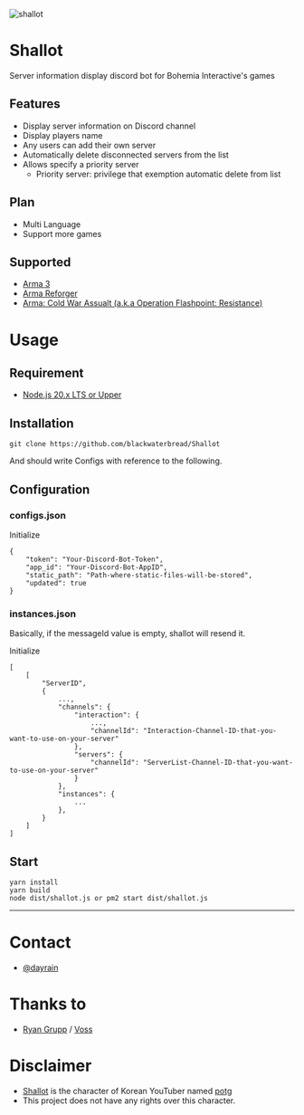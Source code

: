 ![shallot](https://github.com/blackwaterbread/poro/assets/40688555/7193cd47-7510-4b9f-812c-b0f98d4d66a2)
# Shallot
Server information display discord bot for Bohemia Interactive's games

## Features
* Display server information on Discord channel
* Display players name
* Any users can add their own server
* Automatically delete disconnected servers from the list
* Allows specify a priority server
    - Priority server: privilege that exemption automatic delete from list

## Plan
* Multi Language
* Support more games

## Supported
* [Arma 3](https://store.steampowered.com/app/107410/Arma_3/)
* [Arma Reforger](https://store.steampowered.com/app/1874880/Arma_Reforger/)
* [Arma: Cold War Assualt (a.k.a Operation Flashpoint: Resistance)](https://store.steampowered.com/app/65790/ARMA_Cold_War_Assault/)

# Usage
## Requirement
* [Node.js 20.x LTS or Upper](https://nodejs.org)

## Installation
```
git clone https://github.com/blackwaterbread/Shallot
```
And should write Configs with reference to the following.

## Configuration
### configs.json
Initialize
```
{
    "token": "Your-Discord-Bot-Token",
    "app_id": "Your-Discord-Bot-AppID",
    "static_path": "Path-where-static-files-will-be-stored",
    "updated": true
}
```

### instances.json
Basically, if the messageId value is empty, shallot will resend it.

Initialize
```
[
    [
        "ServerID",
        {
            ...,
            "channels": {
                "interaction": {
                    ...,
                    "channelId": "Interaction-Channel-ID-that-you-want-to-use-on-your-server"
                },
                "servers": {
                    "channelId": "ServerList-Channel-ID-that-you-want-to-use-on-your-server"
                }
            },
            "instances": {
                ...
            },
        }
    ]
]
```

## Start
```
yarn install
yarn build
node dist/shallot.js or pm2 start dist/shallot.js
```

---

# Contact
* [@dayrain](https://discord.com/users/119027576692801536)

# Thanks to
* [Ryan Grupp](https://code.clearbackblast.com/Theowningone) / [Voss](https://code.clearbackblast.com/Theowningone/voss)

# Disclaimer
* [Shallot](https://namu.wiki/w/%EC%83%AC%EB%A1%AF(%ED%8C%A5%EC%A5%90%20%EC%8B%9C%EB%A6%AC%EC%A6%88)) is the character of Korean YouTuber named [potg](https://www.youtube.com/channel/UCw4MwGSaNYbG0cKV02Kq6tw)
* This project does not have any rights over this character.